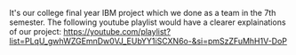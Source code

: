 It's our college final year IBM project which we done as a team in the 7th semester. The following youtube playlist would have a clearer explainations of our project: https://youtube.com/playlist?list=PLqU_gwhWZGEmnDw0VJ_EUbYY1iSCXN6o-&si=pmSzZFuMhH1V-DoP
